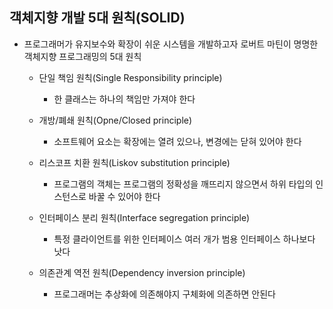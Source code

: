 ## 객체지향 개발 5대 원칙(SOLID)

* 프로그래머가 유지보수와 확장이 쉬운 시스템을 개발하고자 로버트 마틴이 명명한 객체지향 프로그래밍의 5대 원칙

    * 단일 책임 원칙(Single Responsibility principle)
        * 한 클래스는 하나의 책임만 가져야 한다

    * 개방/폐쇄 원칙(Opne/Closed principle)
        * 소프트웨어 요소는 확장에는 열려 있으나, 변경에는 닫혀 있어야 한다

    * 리스코프 치환 원칙(Liskov substitution principle)
        * 프로그램의 객체는 프로그램의 정확성을 깨뜨리지 않으면서 하위 타입의 인스턴스로 바꿀 수 있어야 한다

    * 인터페이스 분리 원칙(Interface segregation principle)
        * 특정 클라이언트를 위한 인터페이스 여러 개가 범용 인터페이스 하나보다 낫다

    * 의존관계 역전 원칙(Dependency inversion principle)
        * 프로그래머는 추상화에 의존해야지 구체화에 의존하면 안된다